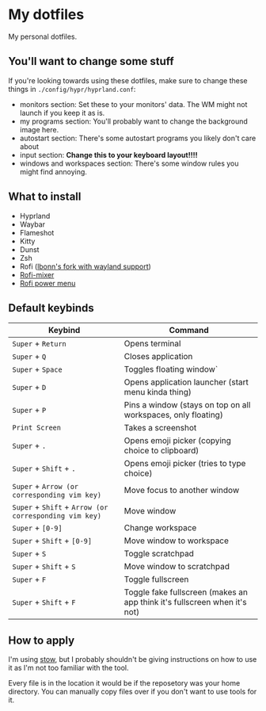 # My dotfiles

My personal dotfiles.

## You'll want to change some stuff

If you're looking towards using these dotfiles, make sure to change these things in `./config/hypr/hyprland.conf`:

- monitors section: Set these to your monitors' data. The WM might not launch if you keep it as is.
- my programs section: You'll probably want to change the background image here.
- autostart section: There's some autostart programs you likely don't care about
- input section: **Change this to your keyboard layout!!!!**
- windows and workspaces section: There's some window rules you might find annoying.

## What to install

- Hyprland
- Waybar
- Flameshot
- Kitty
- Dunst
- Zsh
- Rofi ([lbonn's fork with wayland support](https://github.com/lbonn/rofi))
- [Rofi-mixer](https://github.com/joshpetit/rofi-mixer)
- [Rofi power menu](https://github.com/jluttine/rofi-power-menu)

## Default keybinds

| Keybind                                                | Command                                                                   |
|--------------------------------------------------------|---------------------------------------------------------------------------|
| `Super` + `Return`                                     | Opens terminal                                                            |
| `Super` + `Q`                                          | Closes application                                                        |
| `Super` + `Space`                                      | Toggles floating window`                                                  |
| `Super` + `D`                                          | Opens application launcher (start menu kinda thing)                       |
| `Super` + `P`                                          | Pins a window (stays on top on all workspaces, only floating)             |
| `Print Screen`                                         | Takes a screenshot                                                        |
| `Super` + `.`                                          | Opens emoji picker (copying choice to clipboard)                          |
| `Super` + `Shift` + `.`                                | Opens emoji picker (tries to type choice)                                 |
| `Super` + `Arrow (or corresponding vim key)`           | Move focus to another window                                              |
| `Super` + `Shift` + `Arrow (or corresponding vim key)` | Move window                                                               |
| `Super` + `[0-9]`                                      | Change workspace                                                          |
| `Super` + `Shift` + `[0-9]`                            | Move window to workspace                                                  |
| `Super` + `S`                                          | Toggle scratchpad                                                         |
| `Super` + `Shift` + `S`                                | Move window to scratchpad                                                 |
| `Super` + `F`                                          | Toggle fullscreen                                                         |
| `Super` + `Shift` + `F`                                | Toggle fake fullscreen (makes an app think it's fullscreen when it's not) |

## How to apply

I'm using [stow](https://www.gnu.org/software/stow/), but I probably shouldn't be giving instructions on how to use it as I'm not too familiar with the tool.

Every file is in the location it would be if the reposetory was your home directory. You can manually copy files over if you don't want to use tools for it.
